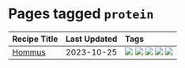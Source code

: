 # Pages tagged `protein`

|Recipe Title|Last Updated|Tags
|:---|:---|:---|
|[Hommus](../recipes/hommus.md)|2023-10-25|[![](https://img.shields.io/badge/tag-healthy-e5c1d4)](../tags/healthy.md) [![](https://img.shields.io/badge/tag-messy-cb29b)](../tags/messy.md) [![](https://img.shields.io/badge/tag-protein-acaf3f)](../tags/protein.md) [![](https://img.shields.io/badge/tag-tricky-94b8ca)](../tags/tricky.md) [![](https://img.shields.io/badge/tag-vegan-1754e4)](../tags/vegan.md)|